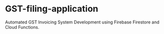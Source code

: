 # GST-filing-application
Automated GST Invoicing System Development using Firebase Firestore and Cloud Functions.
